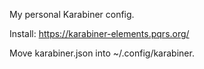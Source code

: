 My personal Karabiner config.

Install:
https://karabiner-elements.pqrs.org/

Move karabiner.json into ~/.config/karabiner.